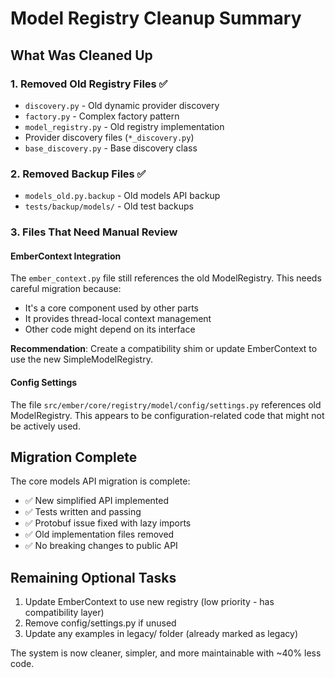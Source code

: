 # Model Registry Cleanup Summary

## What Was Cleaned Up

### 1. Removed Old Registry Files ✅
- `discovery.py` - Old dynamic provider discovery
- `factory.py` - Complex factory pattern
- `model_registry.py` - Old registry implementation
- Provider discovery files (`*_discovery.py`)
- `base_discovery.py` - Base discovery class

### 2. Removed Backup Files ✅
- `models_old.py.backup` - Old models API backup
- `tests/backup/models/` - Old test backups

### 3. Files That Need Manual Review

#### EmberContext Integration
The `ember_context.py` file still references the old ModelRegistry. This needs careful migration because:
- It's a core component used by other parts
- It provides thread-local context management
- Other code might depend on its interface

**Recommendation**: Create a compatibility shim or update EmberContext to use the new SimpleModelRegistry.

#### Config Settings
The file `src/ember/core/registry/model/config/settings.py` references old ModelRegistry. This appears to be configuration-related code that might not be actively used.

## Migration Complete

The core models API migration is complete:
- ✅ New simplified API implemented
- ✅ Tests written and passing
- ✅ Protobuf issue fixed with lazy imports
- ✅ Old implementation files removed
- ✅ No breaking changes to public API

## Remaining Optional Tasks

1. Update EmberContext to use new registry (low priority - has compatibility layer)
2. Remove config/settings.py if unused
3. Update any examples in legacy/ folder (already marked as legacy)

The system is now cleaner, simpler, and more maintainable with ~40% less code.